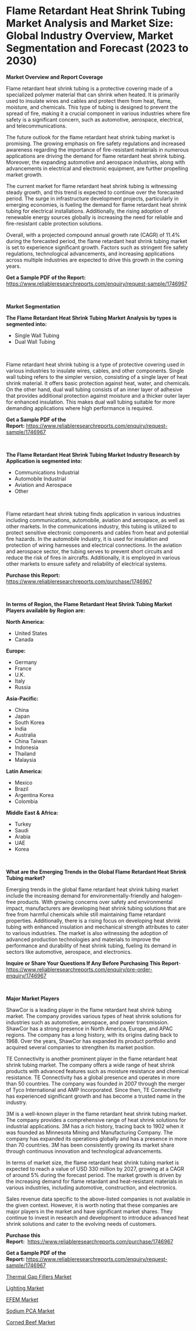 <p><h1>Flame Retardant Heat Shrink Tubing Market Analysis and Market Size: Global Industry Overview, Market Segmentation and Forecast (2023 to 2030)</h1></p><p><strong>Market Overview and Report Coverage</strong></p>
<p><p>Flame retardant heat shrink tubing is a protective covering made of a specialized polymer material that can shrink when heated. It is primarily used to insulate wires and cables and protect them from heat, flame, moisture, and chemicals. This type of tubing is designed to prevent the spread of fire, making it a crucial component in various industries where fire safety is a significant concern, such as automotive, aerospace, electrical, and telecommunications.</p><p>The future outlook for the flame retardant heat shrink tubing market is promising. The growing emphasis on fire safety regulations and increased awareness regarding the importance of fire-resistant materials in numerous applications are driving the demand for flame retardant heat shrink tubing. Moreover, the expanding automotive and aerospace industries, along with advancements in electrical and electronic equipment, are further propelling market growth.</p><p>The current market for flame retardant heat shrink tubing is witnessing steady growth, and this trend is expected to continue over the forecasted period. The surge in infrastructure development projects, particularly in emerging economies, is fueling the demand for flame retardant heat shrink tubing for electrical installations. Additionally, the rising adoption of renewable energy sources globally is increasing the need for reliable and fire-resistant cable protection solutions.</p><p>Overall, with a projected compound annual growth rate (CAGR) of 11.4% during the forecasted period, the flame retardant heat shrink tubing market is set to experience significant growth. Factors such as stringent fire safety regulations, technological advancements, and increasing applications across multiple industries are expected to drive this growth in the coming years.</p></p>
<p><strong>Get a Sample PDF of the Report:</strong> <a href="https://www.reliableresearchreports.com/enquiry/request-sample/1746967">https://www.reliableresearchreports.com/enquiry/request-sample/1746967</a></p>
<p>&nbsp;</p>
<p><strong>Market Segmentation</strong></p>
<p><strong>The Flame Retardant Heat Shrink Tubing Market Analysis by types is segmented into:</strong></p>
<p><ul><li>Single Wall Tubing</li><li>Dual Wall Tubing</li></ul></p>
<p>&nbsp;</p>
<p><p>Flame retardant heat shrink tubing is a type of protective covering used in various industries to insulate wires, cables, and other components. Single wall tubing refers to the simpler version, consisting of a single layer of heat shrink material. It offers basic protection against heat, water, and chemicals. On the other hand, dual wall tubing consists of an inner layer of adhesive that provides additional protection against moisture and a thicker outer layer for enhanced insulation. This makes dual wall tubing suitable for more demanding applications where high performance is required.</p></p>
<p><strong>Get a Sample PDF of the Report:</strong>&nbsp;<a href="https://www.reliableresearchreports.com/enquiry/request-sample/1746967">https://www.reliableresearchreports.com/enquiry/request-sample/1746967</a></p>
<p>&nbsp;</p>
<p><strong>The Flame Retardant Heat Shrink Tubing Market Industry Research by Application is segmented into:</strong></p>
<p><ul><li>Communications Industrial</li><li>Automobile Industrial</li><li>Aviation and Aerospace</li><li>Other</li></ul></p>
<p>&nbsp;</p>
<p><p>Flame retardant heat shrink tubing finds application in various industries including communications, automobile, aviation and aerospace, as well as other markets. In the communications industry, this tubing is utilized to protect sensitive electronic components and cables from heat and potential fire hazards. In the automobile industry, it is used for insulation and protection of wiring harnesses and electrical connections. In the aviation and aerospace sector, the tubing serves to prevent short circuits and reduce the risk of fires in aircrafts. Additionally, it is employed in various other markets to ensure safety and reliability of electrical systems.</p></p>
<p><strong>Purchase this Report:</strong>&nbsp; <a href="https://www.reliableresearchreports.com/purchase/1746967">https://www.reliableresearchreports.com/purchase/1746967</a></p>
<p>&nbsp;</p>
<p><strong>In terms of Region, the Flame Retardant Heat Shrink Tubing Market Players available by Region are:</strong></p>
<p>
    <p> <strong> North America: </strong>
        <ul>
            <li>United States</li>
            <li>Canada</li>
        </ul>
        </p> 
    <p> <strong> Europe: </strong>
        <ul>
            <li>Germany</li>
            <li>France</li>
            <li>U.K.</li>
            <li>Italy</li>
            <li>Russia</li>
        </ul>
        </p> 
    <p> <strong> Asia-Pacific: </strong>
        <ul>
            <li>China</li>
            <li>Japan</li>
            <li>South Korea</li>
            <li>India</li>
            <li>Australia</li>
            <li>China Taiwan</li>
            <li>Indonesia</li>
            <li>Thailand</li>
            <li>Malaysia</li>
        </ul>
        </p> 
    <p> <strong> Latin America: </strong>
        <ul>
            <li>Mexico</li>
            <li>Brazil</li>
            <li>Argentina Korea</li>
            <li>Colombia</li>
        </ul>
        </p> 
    <p> <strong> Middle East & Africa: </strong>
        <ul>
            <li>Turkey</li>
            <li>Saudi</li>
            <li>Arabia</li>
            <li>UAE</li>
            <li>Korea</li>
        </ul>
    </p>
    </p>
<p>&nbsp;</p>
<p><strong>What are the Emerging Trends in the Global Flame Retardant Heat Shrink Tubing market?</strong></p>
<p><p>Emerging trends in the global flame retardant heat shrink tubing market include the increasing demand for environmentally-friendly and halogen-free products. With growing concerns over safety and environmental impact, manufacturers are developing heat shrink tubing solutions that are free from harmful chemicals while still maintaining flame retardant properties. Additionally, there is a rising focus on developing heat shrink tubing with enhanced insulation and mechanical strength attributes to cater to various industries. The market is also witnessing the adoption of advanced production technologies and materials to improve the performance and durability of heat shrink tubing, fueling its demand in sectors like automotive, aerospace, and electronics.</p></p>
<p><strong>Inquire or Share Your Questions If Any Before Purchasing This Report</strong>- <a href="https://www.reliableresearchreports.com/enquiry/pre-order-enquiry/1746967">https://www.reliableresearchreports.com/enquiry/pre-order-enquiry/1746967</a></p>
<p>&nbsp;</p>
<p><strong>Major Market Players</strong></p>
<p><p>ShawCor is a leading player in the flame retardant heat shrink tubing market. The company provides various types of heat shrink solutions for industries such as automotive, aerospace, and power transmission. ShawCor has a strong presence in North America, Europe, and APAC regions. The company has a long history, with its origins dating back to 1968. Over the years, ShawCor has expanded its product portfolio and acquired several companies to strengthen its market position.</p><p>TE Connectivity is another prominent player in the flame retardant heat shrink tubing market. The company offers a wide range of heat shrink products with advanced features such as moisture resistance and chemical resistance. TE Connectivity has a global presence and operates in more than 50 countries. The company was founded in 2007 through the merger of Tyco International and AMP Incorporated. Since then, TE Connectivity has experienced significant growth and has become a trusted name in the industry.</p><p>3M is a well-known player in the flame retardant heat shrink tubing market. The company provides a comprehensive range of heat shrink solutions for industrial applications. 3M has a rich history, tracing back to 1902 when it was founded as Minnesota Mining and Manufacturing Company. The company has expanded its operations globally and has a presence in more than 70 countries. 3M has been consistently growing its market share through continuous innovation and technological advancements.</p><p>In terms of market size, the flame retardant heat shrink tubing market is expected to reach a value of USD 330 million by 2027, growing at a CAGR of around 5% during the forecast period. The market growth is driven by the increasing demand for flame retardant and heat-resistant materials in various industries, including automotive, construction, and electronics.</p><p>Sales revenue data specific to the above-listed companies is not available in the given context. However, it is worth noting that these companies are major players in the market and have significant market shares. They continue to invest in research and development to introduce advanced heat shrink solutions and cater to the evolving needs of customers.</p></p>
<p><strong>Purchase this Report:</strong>&nbsp;&nbsp;<a href="https://www.reliableresearchreports.com/purchase/1746967">https://www.reliableresearchreports.com/purchase/1746967</a></p>
<p></p>
<p><strong>Get a Sample PDF of the Report:</strong>&nbsp;<a href="https://www.reliableresearchreports.com/enquiry/request-sample/1746967">https://www.reliableresearchreports.com/enquiry/request-sample/1746967</a></p>
<p><p><a href="https://github.com/tamvrosiya/Market-Research-Report-List-1/blob/main/thermal-gap-fillers-market.md">Thermal Gap Fillers Market</a></p><p><a href="https://medium.com/@jackytorphy/lighting-market-trends-and-market-analysis-forecasted-for-period-2023-2030-0666f1f87a62">Lighting Market</a></p><p><a href="https://medium.com/@tracylarson12/efem-market-insights-into-market-cagr-market-trends-and-growth-strategies-7060a6250859">EFEM Market</a></p><p><a href="https://github.com/gaydyna/Market-Research-Report-List-1/blob/main/sodium-pca-market.md">Sodium PCA Market</a></p><p><a href="https://medium.com/@christopherbennett19/corned-beef-market-share-evolution-and-market-growth-trends-2023-2030-36063c05dfd2">Corned Beef Market</a></p></p>